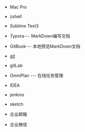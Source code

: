 + Mac Pro

+ zshell

+ Sublime Text3

+ Typora--- MarkDown编写文档

+ GitBook--- 本地预览MarkDown文档

+ [git](../git/git_command.md)

+ gitLab

+ OmniPlan --- 在线任务管理

+ IDEA

+ jenkins

+ sketch

+ 企业邮箱

+ 企业微信




